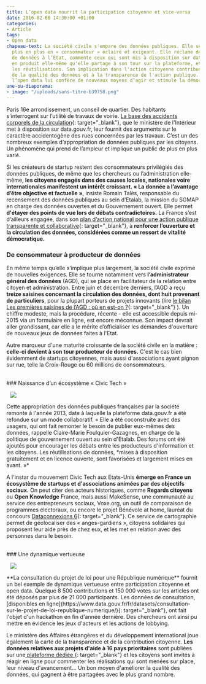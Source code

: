 ```yaml
---
title: L’open data nourrit la participation citoyenne et vice-versa
date: 2016-02-08 14:30:00 +01:00
categories:
- Article
tags:
- Open data
chapeau-text: La société civile s'empare des données publiques. Elle se comporte de
  plus en plus en « consommateur » éclairé et exigeant. Elle réclame de nouveaux jeux
  de données à l’État, commente ceux qui sont mis à disposition sur data.gouv.fr,
  en produit elle-même qu'elle partage à son tour sur la plateforme, et multiplie
  les réutilisations. Son implication dans l'action citoyenne contribue à l'amélioration
  de la qualité des données et à la transparence de l'action publique. Réciproquement,
  l’open data lui confère de nouveaux moyens d’agir et stimule la démocratie.
une-ou-diaporama:
- image: "/uploads/sans-titre-b39758.png"
---
```


Paris 16e arrondissement, un conseil de quartier. Des habitants s'interrogent sur l’utilité de travaux de voirie. [La base des accidents corporels de la circulation](https://www.data.gouv.fr/fr/datasets/base-de-donnees-accidents-corporels-de-la-circulation/){: target="_blank"}, que le ministère de l'Intérieur met à disposition sur data.gouv.fr, leur fournit des arguments sur le caractère accidentogène des rues concernées par les travaux. C’est un des nombreux exemples d’appropriation de données publiques par les citoyens. Un phénomène qui prend de l’ampleur et implique un public de plus en plus varié.

Si les créateurs de startup restent des consommateurs privilégiés des données publiques, de même que les chercheurs ou l’administration elle-même, **les citoyens engagés dans des causes locales, nationales voire internationales manifestent un intérêt croissant. « La donnée a l’avantage d’être objective et factuelle »**, insiste Romain Talès, responsable du recensement des données publiques au sein d’Etalab, la mission du SGMAP en charge des données ouvertes et du Gouvernement ouvert. Elle permet **d'étayer des points de vue lors de débats contradictoires.** La France s’est d’ailleurs engagée, dans son [plan d’action national pour une action publique transparente et collaborative](https://www.modernisation.gouv.fr/home/gouvernement-ouvert-la-france-publie-son-plan-daction-national-ogp){: target="_blank"}, à **renforcer l’ouverture et la circulation des données, considérées comme un ressort de vitalité démocratique.**
<br>
### De consommateur à producteur de données

En même temps qu’elle s’implique plus largement, la société civile exprime de nouvelles exigences. Elle se tourne notamment vers **l’administrateur général des données** (AGD), qui se place en facilitateur de la relation entre citoyen et administration. Entre juin et décembre derniers, l’AGD a reçu **treize saisines concernant la circulation des données, dont huit provenant de particuliers**, pour la plupart porteurs de projets innovants (lire [le bilan Les premières saisines de l’AGD : où en est-on ?](https://agd.data.gouv.fr/2016/01/27/les-premieres-saisines-de-lagd-ou-en-est-on/){: target="_blank"} ). Un chiffre modeste, mais la procédure, récente - elle est accessible depuis mi-2015 via un formulaire en ligne, est encore méconnue. Son impact devrait aller grandissant, car elle a le mérite d’officialiser les demandes d'ouverture de nouveaux jeux de données faites à l'Etat.

Autre marqueur d'une maturité croissante de la société civile en la matière : **celle-ci devient à son tour producteur de données.** C'est le cas bien évidemment de startups citoyennes, mais aussi d'associations ayant pignon sur rue, telle la Croix-Rouge ou 60 millions de consommateurs.

<br>
### Naissance d’un écosystème « Civic Tech »

<figure class='image-right' style='width: 40%; margin-left: 10px;'><img src="/uploads/benevole%20at%20home.png"/></figure> Cette appropriation des données publiques françaises par la société remonte à l'année 2013, date à laquelle la plateforme data.gouv.fr a été refondue sur un mode collaboratif. « Elle a été coconstruite avec des usagers, qui ont fait remonter le besoin de publier eux-mêmes des données, rappelle Claire-Marie Foulquier-Gazagnes, en charge de la politique de gouvernement ouvert au sein d'Etalab. Des forums ont été ajoutés pour encourager les débats entre les producteurs d'information et les citoyens. Les réutilisations de données, *mises à disposition gratuitement et en licence ouverte, sont favorisées et largement mises en avant. »*

A l'instar du mouvement Civic Tech aux Etats-Unis **émerge en France un écosystème de startups et d'associations animées par des objectifs sociaux.** On peut citer des acteurs historiques, comme **Regards citoyens** ou **Open Knowledge** France, mais aussi MakeSense, une communauté au service des entrepreneurs sociaux, Voxe.org, un outil de comparaison de programmes électoraux, ou encore le projet Bénévole at home, lauréat du concours [Dataconnexions 6](https://www.modernisation.gouv.fr/home/dataconnexions-6-le-palmares){: target="_blank"}. Ce service de cartographie permet de géolocaliser des « anges-gardiens », citoyens solidaires qui proposent leur aide près de chez eux, et les met en relation avec des personnes dans le besoin.

<br>
### Une dynamique vertueuse 

<figure class='image-right' style='width: 40%; margin-left: 10px;'><img src="/uploads/mariane.png"/></figure> **La consultation du projet de loi pour une République numérique** fournit un bel exemple de dynamique vertueuse entre participation citoyenne et open data. Quelque 8 500 contributions et 150 000 votes sur les articles ont été déposés par plus de 21 000 participants. Les données de consultation, [disponibles en ligne](https://www.data.gouv.fr/fr/datasets/consultation-sur-le-projet-de-loi-republique-numerique/){: target="_blank"}, ont fait l'objet d'un hackathon en fin d'année dernière. Des chercheurs ont ainsi pu mettre en évidence les jeux d'acteurs et les actions de lobbying.

Le ministère des Affaires étrangères et du développement international joue également la carte de la transparence et de la contribution citoyenne. **Les données relatives aux projets d'aide à 16 pays prioritaires** sont publiées sur une[ plateforme dédiée ](https://afd.opendatasoft.com/page/accueil/){: target="_blank"} et les citoyens sont invités à réagir en ligne pour commenter les réalisations qui sont menées sur place, leur niveau d'avancement… Un bon moyen d'améliorer la qualité des données, qui gagnent à être partagées avec le plus grand nombre.

